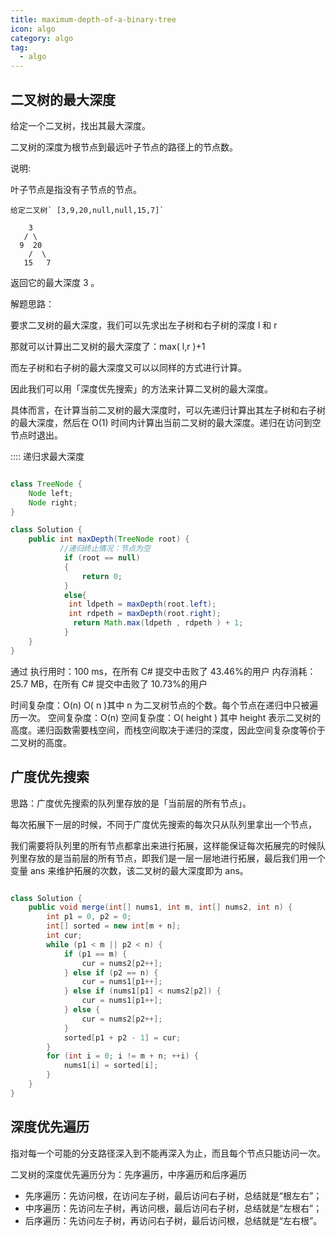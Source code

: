 ```yaml
---
title: maximum-depth-of-a-binary-tree
icon: algo
category: algo
tag:
  - algo
---
```


## 二叉树的最大深度

给定一个二叉树，找出其最大深度。

二叉树的深度为根节点到最远叶子节点的路径上的节点数。

说明:

叶子节点是指没有子节点的节点。

```
给定二叉树` [3,9,20,null,null,15,7]`

    3
   / \
  9  20
    /  \
   15   7

```

返回它的最大深度 3 。

解题思路：

要求二叉树的最大深度，我们可以先求出左子树和右子树的深度 l 和 r

那就可以计算出二叉树的最大深度了：max( l,r )+1

而左子树和右子树的最大深度又可以以同样的方式进行计算。

因此我们可以用「深度优先搜索」的方法来计算二叉树的最大深度。

具体而言，在计算当前二叉树的最大深度时，可以先递归计算出其左子树和右子树的最大深度，然后在 O(1) 时间内计算出当前二叉树的最大深度。递归在访问到空节点时退出。

:::: 递归求最大深度

```java

class TreeNode {
    Node left;
    Node right;
}

class Solution {
    public int maxDepth(TreeNode root) {
           //递归终止情况：节点为空
            if (root == null)
            {
                return 0;
            }
            else{
             int ldpeth = maxDepth(root.left);
             int rdpeth = maxDepth(root.right);
              return Math.max(ldpeth , rdpeth ) + 1;
            }
    }
}
```

通过
执行用时：100 ms，在所有 C# 提交中击败了 43.46%的用户
内存消耗：25.7 MB，在所有 C# 提交中击败了 10.73%的用户

时间复杂度：O(n) O( n )其中 n 为二叉树节点的个数。每个节点在递归中只被遍历一次。
空间复杂度：O(n) 空间复杂度：O( height ) 其中 height 表示二叉树的高度。递归函数需要栈空间，而栈空间取决于递归的深度，因此空间复杂度等价于二叉树的高度。

## 广度优先搜索

思路：广度优先搜索的队列里存放的是「当前层的所有节点」。

每次拓展下一层的时候，不同于广度优先搜索的每次只从队列里拿出一个节点，

我们需要将队列里的所有节点都拿出来进行拓展，这样能保证每次拓展完的时候队列里存放的是当前层的所有节点，即我们是一层一层地进行拓展，最后我们用一个变量 ans 来维护拓展的次数，该二叉树的最大深度即为 ans。

```java

class Solution {
    public void merge(int[] nums1, int m, int[] nums2, int n) {
        int p1 = 0, p2 = 0;
        int[] sorted = new int[m + n];
        int cur;
        while (p1 < m || p2 < n) {
            if (p1 == m) {
                cur = nums2[p2++];
            } else if (p2 == n) {
                cur = nums1[p1++];
            } else if (nums1[p1] < nums2[p2]) {
                cur = nums1[p1++];
            } else {
                cur = nums2[p2++];
            }
            sorted[p1 + p2 - 1] = cur;
        }
        for (int i = 0; i != m + n; ++i) {
            nums1[i] = sorted[i];
        }
    }
}
```

## 深度优先遍历

指对每一个可能的分支路径深入到不能再深入为止，而且每个节点只能访问一次。

二叉树的深度优先遍历分为：先序遍历，中序遍历和后序遍历

- 先序遍历：先访问根，在访问左子树，最后访问右子树，总结就是“根左右”；
- 中序遍历：先访问左子树，再访问根，最后访问右子树，总结就是“左根右”；
- 后序遍历：先访问左子树，再访问右子树，最后访问根，总结就是“左右根”。


